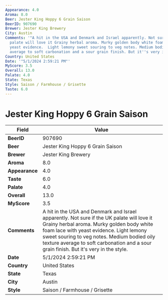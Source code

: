 ```yaml
---
Appearance: 4.0
Aroma: 8.0
Beer: Jester King Hoppy 6 Grain Saison
BeerID: 907690
Brewer: Jester King Brewery
City: Austin
Comments: '"A hit in the USA and Denmark and Israel apparently. Not sure if the UK
  palate will love it Grainy herbal aroma. Murky golden body white foam lace with
  yeast evidence.  Light lemony sweet souring to veg notes. Medium bodied oily texture
  average to soft carbonation and a sour grain finish. But it''s very in the style."'
Country: United States
Date: '"5/1/2024 2:59:21 PM"'
MyScore: 3.5
Overall: 13.0
Palate: 4.0
State: Texas
Style: Saison / Farmhouse / Grisette
Taste: 6.0
---
```


# Jester King Hoppy 6 Grain Saison

| Field         | Value |
|---------------|-------|
| **BeerID** | 907690 |
| **Beer** | Jester King Hoppy 6 Grain Saison |
| **Brewer** | Jester King Brewery |
| **Aroma** | 8.0 |
| **Appearance** | 4.0 |
| **Taste** | 6.0 |
| **Palate** | 4.0 |
| **Overall** | 13.0 |
| **MyScore** | 3.5 |
| **Comments** | A hit in the USA and Denmark and Israel apparently. Not sure if the UK palate will love it Grainy herbal aroma. Murky golden body white foam lace with yeast evidence.  Light lemony sweet souring to veg notes. Medium bodied oily texture average to soft carbonation and a sour grain finish. But it's very in the style. |
| **Date** | 5/1/2024 2:59:21 PM |
| **Country** | United States |
| **State** | Texas |
| **City** | Austin |
| **Style** | Saison / Farmhouse / Grisette |
